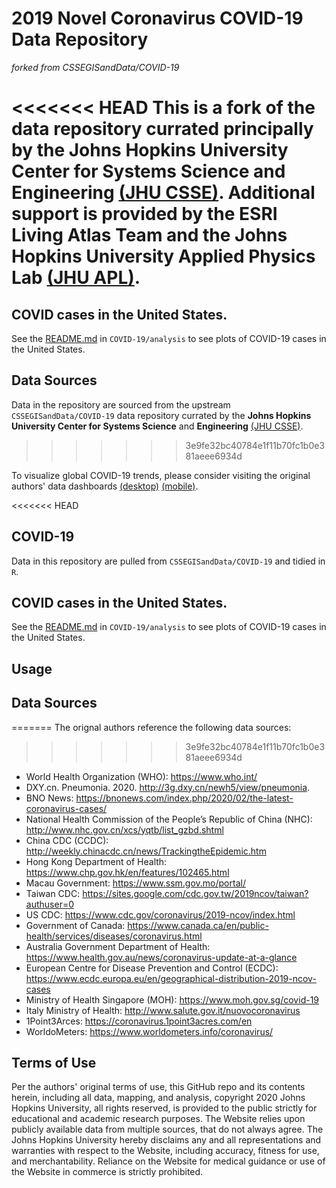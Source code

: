 # 2019 Novel Coronavirus COVID-19 Data Repository
_forked from CSSEGISandData/COVID-19_

<<<<<<< HEAD
This is a fork of the data repository currated principally by the __Johns Hopkins 
University Center for Systems Science and Engineering__
[(JHU CSSE)](https://systems.jhu.edu/). Additional support is provided by the 
__ESRI Living Atlas Team__ and the __Johns Hopkins University Applied Physics 
Lab__ [(JHU APL)](https://www.jhuapl.edu/).  
=======
## COVID cases in the United States.
See the [README.md](./analysis/README.md) in `COVID-19/analysis` to see plots of 
COVID-19 cases in the United States.

## Data Sources

Data in the repository are sourced from the upstream `CSSEGISandData/COVID-19` 
data repository currated by the __Johns Hopkins University Center for 
Systems Science__ and __Engineering__ [(JHU CSSE)](https://systems.jhu.edu/).  
>>>>>>> 3e9fe32bc40784e1f11b70fc1b0e381aeee6934d

To visualize global COVID-19 trends, please consider visiting the original authors' data dashboards
[(desktop)](https://www.arcgis.com/apps/opsdashboard/index.html#/bda7594740fd40299423467b48e9ecf6)
[(mobile)](http://www.arcgis.com/apps/opsdashboard/index.html#/85320e2ea5424dfaaa75ae62e5c06e61).  

<<<<<<< HEAD
## COVID-19
Data in this repository are pulled from `CSSEGISandData/COVID-19` and tidied in
`R`. 

## COVID cases in the United States.
See the [README.md](./analysis/README.md) in `COVID-19/analysis` to see plots of 
COVID-19 cases in the United States.

## Usage

## Data Sources
=======
The orignal authors reference the following data sources:  

>>>>>>> 3e9fe32bc40784e1f11b70fc1b0e381aeee6934d
* World Health Organization (WHO): https://www.who.int/ <br>
* DXY.cn. Pneumonia. 2020. http://3g.dxy.cn/newh5/view/pneumonia.  <br>
* BNO News: https://bnonews.com/index.php/2020/02/the-latest-coronavirus-cases/  <br>
* National Health Commission of the People’s Republic of China (NHC): <br>
 http://www.nhc.gov.cn/xcs/yqtb/list_gzbd.shtml <br>
* China CDC (CCDC): http://weekly.chinacdc.cn/news/TrackingtheEpidemic.htm <br>
* Hong Kong Department of Health: https://www.chp.gov.hk/en/features/102465.html <br>
* Macau Government: https://www.ssm.gov.mo/portal/ <br>
* Taiwan CDC: https://sites.google.com/cdc.gov.tw/2019ncov/taiwan?authuser=0 <br>
* US CDC: https://www.cdc.gov/coronavirus/2019-ncov/index.html <br>
* Government of Canada: https://www.canada.ca/en/public-health/services/diseases/coronavirus.html <br>
* Australia Government Department of Health: https://www.health.gov.au/news/coronavirus-update-at-a-glance <br>
* European Centre for Disease Prevention and Control (ECDC): https://www.ecdc.europa.eu/en/geographical-distribution-2019-ncov-cases 
* Ministry of Health Singapore (MOH): https://www.moh.gov.sg/covid-19
* Italy Ministry of Health: http://www.salute.gov.it/nuovocoronavirus
* 1Point3Arces: https://coronavirus.1point3acres.com/en
* WorldoMeters: https://www.worldometers.info/coronavirus/

## Terms of Use

Per the authors' original terms of use, this GitHub repo and its contents herein, 
including all data, mapping, and analysis, copyright 2020 Johns Hopkins University, 
all rights reserved, is provided to the public strictly for educational and academic 
research purposes.  The Website relies upon publicly available data from multiple sources, 
that do not always agree. The Johns Hopkins University hereby disclaims any and all 
representations and warranties with respect to the Website, including accuracy, 
fitness for use, and merchantability.  Reliance on the Website for medical guidance 
or use of the Website in commerce is strictly prohibited.
